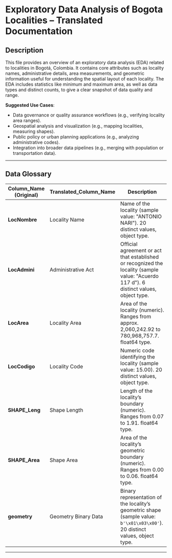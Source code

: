 # Exploratory Data Analysis of Bogota Localities – Translated Documentation

## Description
This file provides an overview of an exploratory data analysis (EDA) related to localities in Bogotá, Colombia. It contains core attributes such as locality names, administrative details, area measurements, and geometric information useful for understanding the spatial layout of each locality. The EDA includes statistics like minimum and maximum area, as well as data types and distinct counts, to give a clear snapshot of data quality and range.

**Suggested Use Cases**:
- Data governance or quality assurance workflows (e.g., verifying locality area ranges).
- Geospatial analysis and visualization (e.g., mapping localities, measuring shapes).
- Public policy or urban planning applications (e.g., analyzing administrative codes).
- Integration into broader data pipelines (e.g., merging with population or transportation data).

---

## Data Glossary

| Column_Name (Original) | Translated_Column_Name  | Description                                                                                                                     |
|------------------------|-------------------------|---------------------------------------------------------------------------------------------------------------------------------|
| **LocNombre**          | Locality Name           | Name of the locality (sample value: "ANTONIO NARI"). 20 distinct values, object type.                                           |
| **LocAdmini**          | Administrative Act      | Official agreement or act that established or recognized the locality (sample value: "Acuerdo 117 d"). 6 distinct values, object type.   |
| **LocArea**            | Locality Area           | Area of the locality (numeric). Ranges from approx. 2,060,242.92 to 780,968,757.7. float64 type.                                 |
| **LocCodigo**          | Locality Code           | Numeric code identifying the locality (sample value: 15.00). 20 distinct values, object type.                                    |
| **SHAPE_Leng**         | Shape Length            | Length of the locality’s boundary (numeric). Ranges from 0.07 to 1.91. float64 type.                                             |
| **SHAPE_Area**         | Shape Area             | Area of the locality’s geometric boundary (numeric). Ranges from 0.00 to 0.06. float64 type.                                     |
| **geometry**           | Geometry Binary Data    | Binary representation of the locality’s geometric shape (sample value: `b'\x01\x03\x00'`). 20 distinct values, object type.      |

---
